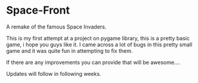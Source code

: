# Space-Front
A remake of the famous Space Invaders. 

This is my first attempt at a project on pygame library, this is a pretty basic game, i hope you guys like it. I came across a lot of bugs in this pretty small game and it was quite fun in attempting to fix them.

If there are any improvements you can provide that will be awesome....

Updates will follow in following weeks.
